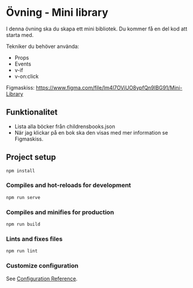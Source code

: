 # Övning - Mini library

 I denna övning ska du skapa ett mini bibliotek. Du kommer få en del kod att starta med.
 
 Tekniker du behöver använda:
 * Props
 * Events
 * v-if
 * v-on:click
 
 Figmaskiss: https://www.figma.com/file/lm4l7OViUO8ypfQn9IBG91/Mini-Library
 
## Funktionalitet
* Lista alla böcker från childrensbooks.json
* När jag klickar på en bok ska den visas med mer information se Figmaskiss.


## Project setup
```
npm install
```

### Compiles and hot-reloads for development
```
npm run serve
```

### Compiles and minifies for production
```
npm run build
```

### Lints and fixes files
```
npm run lint
```

### Customize configuration
See [Configuration Reference](https://cli.vuejs.org/config/).
